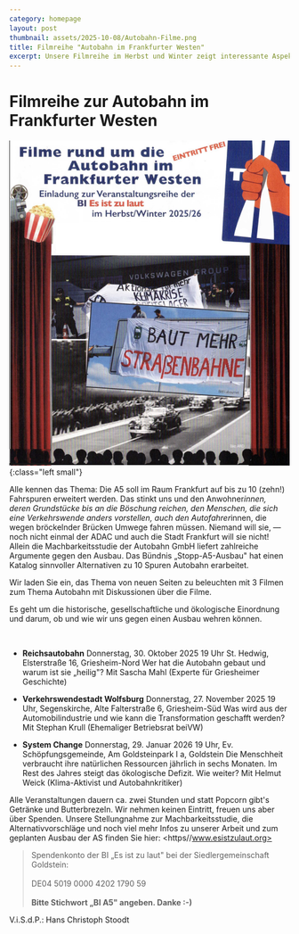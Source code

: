 ```yaml
---
category: homepage
layout: post
thumbnail: assets/2025-10-08/Autobahn-Filme.png
title: Filmreihe "Autobahn im Frankfurter Westen"
excerpt: Unsere Filmreihe im Herbst und Winter zeigt interessante Aspekte zur Autobahn, ihrer Geschichte, aber auch, wie es weitergehen sollte.
---
```


# Filmreihe zur Autobahn im Frankfurter Westen

![Ankündigungsplakat der Filmreihe](/assets/2025-10-08/Autobahn-Filme.png){:class="left small"}

Alle kennen das Thema: Die A5 soll im Raum
Frankfurt auf bis zu 10 (zehn!) Fahrspuren erweitert
werden. Das stinkt uns und den Anwohner*innen,
deren Grundstücke bis an die Böschung reichen, den Menschen,
die sich eine Verkehrswende anders vorstellen, auch den
Autofahrer*innen, die wegen bröckelnder Brücken Umwege
fahren müssen. Niemand will sie, — noch nicht einmal der
ADAC und auch die Stadt Frankfurt will sie nicht!
Allein die Machbarkeitsstudie der Autobahn GmbH liefert
zahlreiche Argumente gegen den Ausbau.
Das Bündnis „Stopp-A5-Ausbau" hat einen Katalog sinnvoller
Alternativen zu 10 Spuren Autobahn erarbeitet.

Wir laden Sie ein, das Thema von neuen Seiten zu beleuchten 
mit 3 Filmen zum Thema Autobahn 
mit Diskussionen über die Filme. 

Es geht um die historische, gesellschaftliche und ökologische Einordnung und darum, 
ob und wie wir uns gegen einen Ausbau wehren können. 

<br style="clear: both" />

- **Reichsautobahn**
  Donnerstag, 30. Oktober 2025 19 Uhr St. Hedwig, Elsterstraße 16, Griesheim-Nord
  Wer hat die Autobahn gebaut und warum ist sie „heilig"?
  Mit Sascha Mahl (Experte für Griesheimer Geschichte)

- **Verkehrswendestadt Wolfsburg**
  Donnerstag, 27. November 2025 19 Uhr, Segenskirche, Alte Falterstraße 6, Griesheim-Süd
  Was wird aus der Automobilindustrie und wie kann die Transformation geschafft werden? 
  Mit Stephan Krull (Ehemaliger Betriebsrat beiVW) 
 
- **System Change**
  Donnerstag, 29. Januar 2026 19 Uhr, Ev. Schöpfungsgemeinde, Am Goldsteinpark I a, Goldstein
  Die Menschheit verbraucht ihre natürlichen Ressourcen jährlich in sechs Monaten. Im Rest des Jahres
  steigt das ökologische Defizit. Wie weiter? 
  Mit Helmut Weick  (Klima-Aktivist und Autobahnkritiker) 

Alle Veranstaltungen dauern  ca.  zwei Stunden und statt Popcorn gibt's Getränke und 
Butterbrezeln. Wir nehmen keinen Eintritt, freuen uns aber über Spenden. 
Unsere Stellungnahme zur Machbarkeitsstudie, die Alternativvorschläge und noch viel 
mehr Infos zu unserer Arbeit und zum geplanten Ausbau der AS finden Sie hier: 
<https//www.esistzulaut.org>

> Spendenkonto der BI „Es ist zu laut" bei der Siedlergemeinschaft Goldstein:\
  \
  DE04 5019 0000 4202 1790 59\
  \
  **Bitte Stichwort „BI A5" angeben. Danke :-)** 

V.i.S.d.P.: Hans Christoph Stoodt 